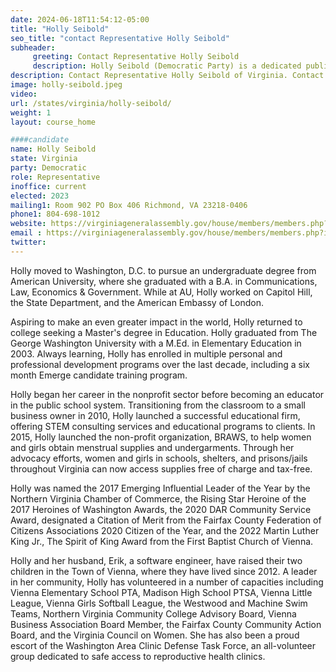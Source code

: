 ```yaml
---
date: 2024-06-18T11:54:12-05:00
title: "Holly Seibold"
seo_title: "contact Representative Holly Seibold"
subheader:
     greeting: Contact Representative Holly Seibold
     description: Holly Seibold (Democratic Party) is a dedicated public servant and educator. She currently represents District 12 in the Virginia House of Delegates, having assumed office on January 10, 2024. Her current term will end on January 14, 2026.
description: Contact Representative Holly Seibold of Virginia. Contact information for Holly Seibold includes email address, phone number, and mailing address.
image: holly-seibold.jpeg
video:
url: /states/virginia/holly-seibold/
weight: 1
layout: course_home

####candidate
name: Holly Seibold
state: Virginia
party: Democratic
role: Representative
inoffice: current
elected: 2023
mailing1: Room 902 PO Box 406 Richmond, VA 23218-0406
phone1: 804-698-1012
website: https://virginiageneralassembly.gov/house/members/members.php?id=H0351/
email : https://virginiageneralassembly.gov/house/members/members.php?id=H0351/
twitter: 
---
```

Holly moved to Washington, D.C. to pursue an undergraduate degree from American University, where she graduated with a B.A. in Communications, Law, Economics & Government. While at AU, Holly worked on Capitol Hill, the State Department, and the American Embassy of London.

Aspiring to make an even greater impact in the world, Holly returned to college seeking a Master's degree in Education. Holly graduated from The George Washington University with a M.Ed. in Elementary Education in 2003.  Always learning, Holly has enrolled in multiple personal and professional development programs over the last decade, including a six month Emerge candidate training program.

Holly began her career in the nonprofit sector before becoming an educator in the public school system. Transitioning from the classroom to a small business owner in 2010, Holly launched a successful educational firm, offering STEM consulting services and educational programs to clients. In 2015, Holly launched the non-profit organization, BRAWS, to help women and girls obtain menstrual supplies and undergarments. Through her advocacy efforts, women and girls in schools, shelters, and prisons/jails throughout Virginia can now access supplies free of charge and tax-free.

Holly was named the 2017 Emerging Influential Leader of the Year by the Northern Virginia Chamber of Commerce, the Rising Star Heroine of the 2017 Heroines of Washington Awards, the 2020 DAR Community Service Award, designated a Citation of Merit from the Fairfax County Federation of Citizens Associations 2020 Citizen of the Year, and the 2022 Martin Luther King Jr., The Spirit of King Award from the First Baptist Church of Vienna. 

Holly and her husband, Erik, a software engineer, have raised their two children in the Town of Vienna, where they have lived since 2012. A leader in her community, Holly has volunteered in a number of capacities including Vienna Elementary School PTA, Madison High School PTSA,  Vienna Little League, Vienna Girls Softball League, the Westwood and Machine Swim Teams, Northern Virginia Community College Advisory Board, Vienna Business Association Board Member, the Fairfax County Community Action Board, and the Virginia Council on Women. She has also been a proud escort of the Washington Area Clinic Defense Task Force, an all-volunteer group dedicated to safe access to reproductive health clinics.
